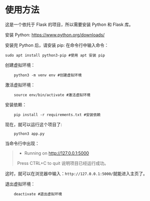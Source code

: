 # 使用方法

这是一个依托于 Flask 的项目，所以需要安装 Python 和 Flask 库。

安装 Python:
https://www.python.org/downloads/

安装完 Python 后，请安装 pip:
在命令行中输入命令：
```shell
sudo apt install python3-pip #使用 apt 安装 pip
```
创建虚拟环境：
```shell
    python3 -m venv env #创建虚拟环境
```
激活虚拟环境：
```shell
    source env/bin/activate #激活虚拟环境
```
安装依赖：
```shell
    pip install -r requirements.txt #安装依赖
```
现在，就可以运行这个项目了:
```shell
    python3 app.py
```
当命令行中出现：
> * Running on http://127.0.0.1:5000
> 
> Press CTRL+C to quit
说明项目已经运行成功。

这时，就可以在浏览器中输入：`http://127.0.0.1:5000/`就能进入主页了。

退出虚拟环境：
```shell
    deactivate #退出虚拟环境
```